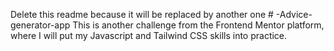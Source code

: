 Delete this readme because it will be replaced by another one # -Advice-generator-app
This is another challenge from the Frontend Mentor platform, where I will put my Javascript and Tailwind CSS skills into practice.
